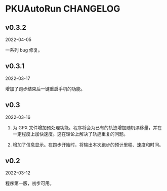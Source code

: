 # PKUAutoRun CHANGELOG

## v0.3.2

2022-04-05

一系列 bug 修复。

## v0.3.1

2022-03-17

增加了跑步结束后一键重启手机的功能。

## v0.3

2022-03-16

1. 为 GPX 文件增加预处理功能。程序将会为已有的轨迹增加随机漂移量，并在一定程度上加快速度。这在理论上解决了轨迹重复的问题。

2. 增加了信息显示。在跑步开始时，将输出本次跑步的预计里程、速度和时间。

## v0.2

2022-03-12

程序第一版，初步可用。
